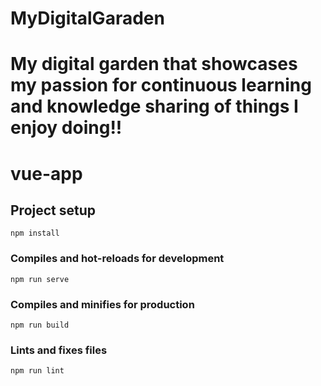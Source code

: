 
# MyDigitalGaraden
My digital garden that showcases my passion for continuous learning and knowledge sharing of things I enjoy doing!!
=======
# vue-app

## Project setup
```
npm install
```

### Compiles and hot-reloads for development
```
npm run serve
```

### Compiles and minifies for production
```
npm run build
```

### Lints and fixes files
```
npm run lint
```

